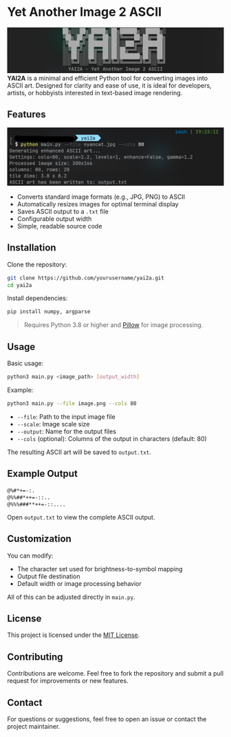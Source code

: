 # Yet Another Image 2 ASCII
![Banner](banner.png)
**YAI2A** is a minimal and efficient Python tool for converting images into ASCII art. Designed for clarity and ease of use, it is ideal for developers, artists, or hobbyists interested in text-based image rendering.

## Features
![Preview](preview.png)
- Converts standard image formats (e.g., JPG, PNG) to ASCII
- Automatically resizes images for optimal terminal display
- Saves ASCII output to a `.txt` file
- Configurable output width
- Simple, readable source code

## Installation

Clone the repository:

```bash
git clone https://github.com/yourusername/yai2a.git
cd yai2a
```

Install dependencies:

```bash
pip install numpy, argparse
```

> Requires Python 3.8 or higher and [Pillow](https://python-pillow.org/) for image processing.

## Usage

Basic usage:

```bash
python3 main.py <image_path> [output_width]
```

Example:

```bash
python3 main.py --file image.png --cols 80
```

- `--file`: Path to the input image file
- `--scale`: Image scale size
- `--output`: Name for the output files
- `--cols` (optional): Columns of the output in characters (default: 80)

The resulting ASCII art will be saved to `output.txt`.

## Example Output

```
@%#*+=-:.           
@%%##*++=-::..      
@%%%###**++=-::.... 
```

Open `output.txt` to view the complete ASCII output.

## Customization

You can modify:
- The character set used for brightness-to-symbol mapping
- Output file destination
- Default width or image processing behavior

All of this can be adjusted directly in `main.py`.

## License

This project is licensed under the [MIT License](LICENSE).

## Contributing

Contributions are welcome. Feel free to fork the repository and submit a pull request for improvements or new features.

## Contact

For questions or suggestions, feel free to open an issue or contact the project maintainer.
